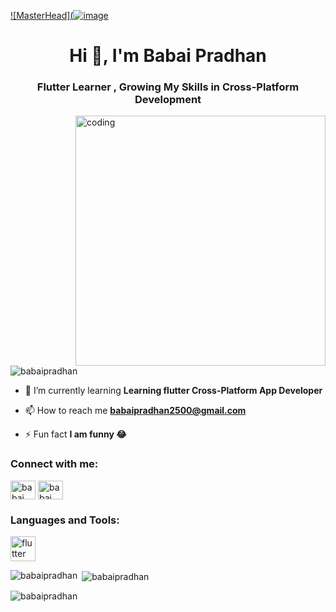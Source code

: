 [![MasterHead](![image](https://github.com/user-attachments/assets/fc1d4508-115d-4ec8-8281-813319e36489)
](https://rishavchanda.io)
<h1 align="center">Hi 👋, I'm Babai Pradhan</h1>
<h3 align="center">Flutter Learner , Growing My Skills in Cross-Platform Development</h3>
<img align="right" alt="coding" width="400" src="https://media1.tenor.com/m/Ug6cbVA1ZsMAAAAd/developer.gif">
<p align="left"> <img src="https://komarev.com/ghpvc/?username=babaipradhan&label=Profile%20views&color=0e75b6&style=flat" alt="babaipradhan" /> </p>

- 🌱 I’m currently learning **Learning flutter Cross-Platform App Developer**

- 📫 How to reach me **babaipradhan2500@gmail.com**

- ⚡ Fun fact **I am funny 😂**

<h3 align="left">Connect with me:</h3>
<p align="left">
<a href="https://linkedin.com/in/babai pradhan" target="blank"><img align="center" src="https://raw.githubusercontent.com/rahuldkjain/github-profile-readme-generator/master/src/images/icons/Social/linked-in-alt.svg" alt="babai pradhan" height="30" width="40" /></a>
<a href="https://fb.com/babai pradhan" target="blank"><img align="center" src="https://raw.githubusercontent.com/rahuldkjain/github-profile-readme-generator/master/src/images/icons/Social/facebook.svg" alt="babai pradhan" height="30" width="40" /></a>
</p>

<h3 align="left">Languages and Tools:</h3>
<p align="left"> <a href="https://flutter.dev" target="_blank" rel="noreferrer"> <img src="https://www.vectorlogo.zone/logos/flutterio/flutterio-icon.svg" alt="flutter" width="40" height="40"/> </a> </p>

<p><img align="left" src="https://github-readme-stats.vercel.app/api/top-langs?username=babaipradhan&show_icons=true&locale=en&layout=compact" alt="babaipradhan" /></p>

<p>&nbsp;<img align="center" src="https://github-readme-stats.vercel.app/api?username=babaipradhan&show_icons=true&locale=en" alt="babaipradhan" /></p>

<p><img align="center" src="https://github-readme-streak-stats.herokuapp.com/?user=babaipradhan&" alt="babaipradhan" /></p>
